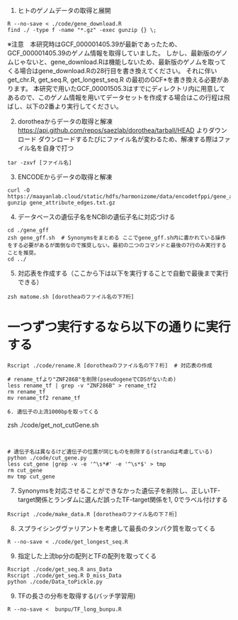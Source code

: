 
1. ヒトのゲノムデータの取得と展開

```
R --no-save < ./code/gene_download.R
find ./ -type f -name "*.gz" -exec gunzip {} \; 
```
※注意　本研究時はGCF_000001405.39が最新であったため、GCF_000001405.39のゲノム情報を取得していました。
しかし、最新版のゲノムじゃないと、gene_download.Rは機能しないため、最新版のゲノムを取ってくる場合はgene_download.Rの28行目を書き換えてください。
それに伴いget_chr.R, get_seq.R, get_longest_seq.R の最初のGCF*を書き換える必要があります。
本研究で用いたGCF_00001505.3はすでにディレクトリ内に用意してあるので、このゲノム情報を用いてデータセットを作成する場合はこの行程は飛ばし、以下の2番より実行してください。


2. dorotheaからデータの取得と解凍
https://api.github.com/repos/saezlab/dorothea/tarball/HEAD よりダウンロード
ダウンロードするたびにファイル名が変わるため、解凍する際はファイル名を自身で打つ

```
tar -zxvf [ファイル名]
```

3. ENCODEからデータの取得と解凍

```
curl -O https://maayanlab.cloud/static/hdfs/harmonizome/data/encodetfppi/gene_attribute_edges.txt.gz
gunzip gene_attribute_edges.txt.gz
```

4. データベースの遺伝子名をNCBIの遺伝子名に対応づける

```
cd ./gene_gff
zsh gene_gff.sh  # Synonymsをまとめる ここでgene_gff.sh内に書かれている操作をする必要があるが面倒なので推奨しない。最初の二つのコマンドと最後の7行のみ実行することを推奨。
cd ../
```

5. 対応表を作成する（ここから下は以下を実行することで自動で最後まで実行できる）
```
zsh matome.sh [dorotheaのファイル名の下7桁]
```

# 一つずつ実行するなら以下の通りに実行する
```
Rscript ./code/rename.R [dorotheaのファイル名の下７桁]  # 対応表の作成

# rename_tfより"ZNF286B"を削除(pseudogeneでCDSがないため)
less rename_tf | grep -v "ZNF286B" > rename_tf2
rm rename_tf
mv rename_tf2 rename_tf

6. 遺伝子の上流1000bpを取ってくる

```
zsh ./code/get_not_cutGene.sh
```


# 遺伝子名は異なるけど遺伝子の位置が同じものを削除する(strandは考慮している)
python ./code/cut_gene.py
less cut_gene |grep -v -e '^\s*#' -e '^\s*$' > tmp
rm cut_gene
mv tmp cut_gene
```

7. Synonymsを対応させることができなかった遺伝子を削除し、正しいTF-target関係とランダムに選んだ誤ったTF-target関係を1, 0でラベル付けする

```
Rscript ./code/make_data.R [dorotheaのファイル名の下７桁]
```


8. スプライシングヴァリアントを考慮して最長のタンパク質を取ってくる
```
R --no-save < ./code/get_longest_seq.R
```


9. 指定した上流bp分の配列とTFの配列を取ってくる
```
Rscript ./code/get_seq.R ans_Data
Rscript ./code/get_seq.R D_miss_Data
python ./code/Data_toPickle.py
```

9. TFの長さの分布を取得する(バッチ学習用)
```
R --no-save <  bunpu/TF_long_bunpu.R
```


